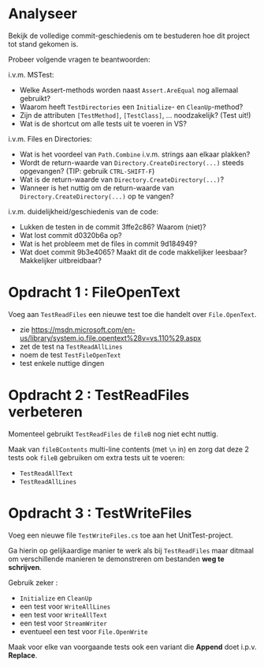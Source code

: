 # Analyseer

Bekijk de volledige commit-geschiedenis om te bestuderen hoe dit project tot stand gekomen is.

Probeer volgende vragen te beantwoorden:

i.v.m. MSTest:

- Welke Assert-methods worden naast `Assert.AreEqual` nog allemaal gebruikt?
- Waarom heeft `TestDirectories` een `Initialize`- en `CleanUp`-method?
- Zijn de attributen `[TestMethod]`, `[TestClass]`, ... noodzakelijk? (Test uit!)
- Wat is de shortcut om alle tests uit te voeren in VS?

i.v.m. Files en Directories:

- Wat is het voordeel van `Path.Combine` i.v.m. strings aan elkaar plakken?
- Wordt de return-waarde van `Directory.CreateDirectory(...)` steeds opgevangen? (TIP: gebruik `CTRL-SHIFT-F`)
- Wat is de return-waarde van `Directory.CreateDirectory(...)`?
- Wanneer is het nuttig om de return-waarde van `Directory.CreateDirectory(...)` op te vangen?

i.v.m. duidelijkheid/geschiedenis van de code:

- Lukken de testen in de commit 3ffe2c86? Waarom (niet)?
- Wat lost commit d0320b6a op?
- Wat is het probleem met de files in commit 9d184949?
- Wat doet commit 9b3e4065? Maakt dit de code makkelijker leesbaar? Makkelijker uitbreidbaar?


# Opdracht 1 : FileOpenText

Voeg aan `TestReadFiles` een nieuwe test toe die handelt over `File.OpenText`.

- zie https://msdn.microsoft.com/en-us/library/system.io.file.opentext%28v=vs.110%29.aspx
- zet de test na `TestReadAllLines`
- noem de test `TestFileOpenText`
- test enkele nuttige dingen

# Opdracht 2 : TestReadFiles verbeteren

Momenteel gebruikt `TestReadFiles` de `fileB` nog niet echt nuttig.

Maak van `fileBContents` multi-line contents (met `\n` in) en zorg dat deze 2
tests ook `fileB` gebruiken om extra tests uit te voeren:

- `TestReadAllText`
- `TestReadAllLines`


# Opdracht 3 : TestWriteFiles

Voeg een nieuwe file `TestWriteFiles.cs` toe aan het UnitTest-project.

Ga hierin op gelijkaardige manier te werk als bij `TestReadFiles` maar ditmaal
om verschillende manieren te demonstreren om bestanden **weg te schrijven**.

Gebruik zeker :

- `Initialize` en `CleanUp`
- een test voor `WriteAllLines`
- een test voor `WriteAllText`
- een test voor `StreamWriter`
- eventueel een test voor `File.OpenWrite`

Maak voor elke van voorgaande tests ook een variant die **Append** doet i.p.v.
**Replace**.

